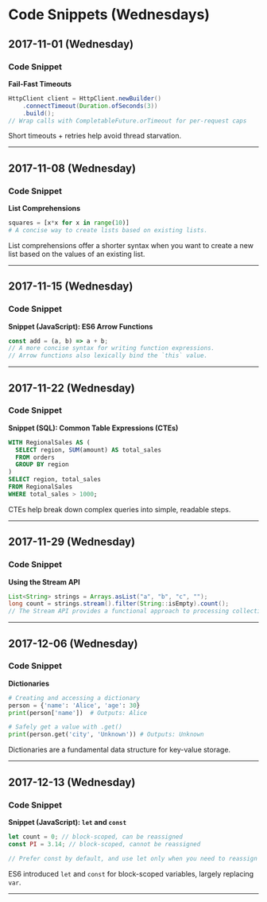 # Code Snippets (Wednesdays)

## 2017-11-01 (Wednesday)

### Code Snippet
**Fail-Fast Timeouts**

```java
HttpClient client = HttpClient.newBuilder()
    .connectTimeout(Duration.ofSeconds(3))
    .build();
// Wrap calls with CompletableFuture.orTimeout for per-request caps
```
Short timeouts + retries help avoid thread starvation.

---

## 2017-11-08 (Wednesday)

### Code Snippet
**List Comprehensions**

```python
squares = [x*x for x in range(10)]
# A concise way to create lists based on existing lists.
```
List comprehensions offer a shorter syntax when you want to create a new list based on the values of an existing list.

---

## 2017-11-15 (Wednesday)

### Code Snippet
**Snippet (JavaScript): ES6 Arrow Functions**

```javascript
const add = (a, b) => a + b;
// A more concise syntax for writing function expressions.
// Arrow functions also lexically bind the `this` value.
```

---

## 2017-11-22 (Wednesday)

### Code Snippet
**Snippet (SQL): Common Table Expressions (CTEs)**

```sql
WITH RegionalSales AS (
  SELECT region, SUM(amount) AS total_sales
  FROM orders
  GROUP BY region
)
SELECT region, total_sales
FROM RegionalSales
WHERE total_sales > 1000;
```
CTEs help break down complex queries into simple, readable steps.

---

## 2017-11-29 (Wednesday)

### Code Snippet
**Using the Stream API**

```java
List<String> strings = Arrays.asList("a", "b", "c", "");
long count = strings.stream().filter(String::isEmpty).count();
// The Stream API provides a functional approach to processing collections of objects.
```

---

## 2017-12-06 (Wednesday)

### Code Snippet
**Dictionaries**

```python
# Creating and accessing a dictionary
person = {'name': 'Alice', 'age': 30}
print(person['name'])  # Outputs: Alice

# Safely get a value with .get()
print(person.get('city', 'Unknown')) # Outputs: Unknown
```
Dictionaries are a fundamental data structure for key-value storage.

---

## 2017-12-13 (Wednesday)

### Code Snippet
**Snippet (JavaScript): `let` and `const`**

```javascript
let count = 0; // block-scoped, can be reassigned
const PI = 3.14; // block-scoped, cannot be reassigned

// Prefer const by default, and use let only when you need to reassign a variable.
```
ES6 introduced `let` and `const` for block-scoped variables, largely replacing `var`.

---

